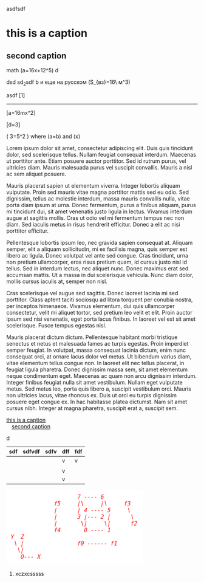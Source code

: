 asdfsdf

# this is a caption

## second caption

math \(a=16x+12^5\) d

dsd sd<sub>2</sub>sdf b и еще на русском \(S_{вз}=16\ м^3\)

asdf \[1\]

-----

\[a=16mx^2\]

\[d=3\]

\( 3=5^2 \) where \(a=b\) and \(x\) 

Lorem ipsum dolor sit amet, consectetur adipiscing elit. Duis quis
tincidunt dolor, sed scelerisque tellus. Nullam feugiat consequat
interdum. Maecenas ut porttitor ante. Etiam posuere auctor porttitor.
Sed id rutrum purus, vel ultricies diam. Mauris malesuada purus vel
suscipit convallis. Mauris a nisl ac sem aliquet posuere.

Mauris placerat sapien ut elementum viverra. Integer lobortis aliquam
vulputate. Proin sed mauris vitae magna porttitor mattis sed eu odio.
Sed dignissim, tellus ac molestie interdum, massa mauris convallis
nulla, vitae porta diam ipsum at urna. Donec fermentum, purus a finibus
aliquam, purus mi tincidunt dui, sit amet venenatis justo ligula in
lectus. Vivamus interdum augue at sagittis mollis. Cras ut odio vel mi
fermentum tempus nec non diam. Sed iaculis metus in risus hendrerit
efficitur. Donec a elit ac nisi porttitor efficitur.

Pellentesque lobortis ipsum leo, nec gravida sapien consequat at.
Aliquam semper, elit a aliquam sollicitudin, mi ex facilisis magna, quis
semper est libero ac ligula. Donec volutpat vel ante sed congue. Cras
tincidunt, urna non pretium ullamcorper, eros risus pretium quam, id
cursus justo nisl id tellus. Sed in interdum lectus, nec aliquet nunc.
Donec maximus erat sed accumsan mattis. Ut a massa in dui scelerisque
vehicula. Nunc diam dolor, mollis cursus iaculis at, semper non nisl.

Cras scelerisque vel augue sed sagittis. Donec laoreet lacinia mi sed
porttitor. Class aptent taciti sociosqu ad litora torquent per conubia
nostra, per inceptos himenaeos. Vivamus elementum, dui quis ullamcorper
consectetur, velit mi aliquet tortor, sed pretium leo velit et elit.
Proin auctor ipsum sed nisi venenatis, eget porta lacus finibus. In
laoreet vel est sit amet scelerisque. Fusce tempus egestas nisl.

Mauris placerat dictum dictum. Pellentesque habitant morbi tristique
senectus et netus et malesuada fames ac turpis egestas. Proin imperdiet
semper feugiat. In volutpat, massa consequat lacinia dictum, enim nunc
consequat orci, at ornare lacus dolor vel metus. Ut bibendum varius
diam, vitae elementum tellus congue non. In laoreet elit nec tellus
placerat, in feugiat ligula pharetra. Donec dignissim massa sem, sit
amet elementum neque condimentum eget. Maecenas ac quam non arcu
dignissim interdum. Integer finibus feugiat nulla sit amet vestibulum.
Nullam eget vulputate metus. Sed metus leo, porta quis libero a,
suscipit vestibulum orci. Mauris non ultricies lacus, vitae rhoncus ex.
Duis ut orci eu turpis dignissim posuere eget congue ex. In hac
habitasse platea dictumst. Nam sit amet cursus nibh. Integer at magna
pharetra, suscipit erat a, suscipit sem.

<div id="toc">

[this is a caption](#this-is-a-caption)  
 [second caption](#second-caption)

</div>

d

| sdf | sdfvdf | sdfv | dff | fdf |
| --- | ------ | ---- | --- | --- |
|     |        |      | v   | v   |
|     |        |      |     |     |
|     |        |      | v   |     |
|     |        |      | v   |     |

![](figs/01.png)

1.  xczxcsssss
